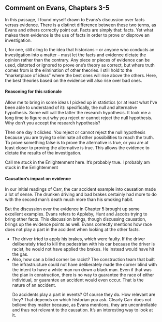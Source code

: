 <h2>Comment on Evans, Chapters 3-5</h2>

<p>In this passage, I found myself drawn to Evans’s discussion over facts versus evidence. There is a distinct difference between these two terms, as Evans and others correctly point out. Facts are simply that: facts. Yet what makes them evidence is the use of facts in order to prove or disprove an investigation. </p>

<p>I, for one, still cling to the idea that historians – or anyone who conducts an investigation into a matter – must let the facts and evidence dictate the opinion rather than the contrary. Any piece or pieces of evidence can be used, distorted or ignored to prove one’s theory as correct, but where truth comes from is the elimination of other theories. I still hold to the “marketplace of ideas” where the best ones will rise above the others. Here, the best theories based on the evidence will also rise over bad ones.</p>

<h4>Reasoning for this rationale</h4>

<p>Allow me to bring in some ideas I picked up in statistics (or at least what I’ve been able to understand of it): specifically, the null and alternative hypothesis. Some will call the latter the research hypothesis. It took me a long time to figure out why you reject or cannot reject the null hypothesis. Why don’t you accept the research hypothesis?</p>

<p>Then one day it clicked. You reject or cannot reject the null hypothesis because you are trying to eliminate all other possibilities to reach the truth. To prove something false is to prove the alternative is true, or you are at least closer to proving the alternative is true. This allows the evidence to dictate the results of the investigation.</p>

<p>Call me stuck in the Enlightenment here. It’s probably true. I probably am stuck in the Enlightenment</p>

<h4>Causation’s impact on evidence</h4>

<p>In our initial readings of Carr, the car accident example into causation made a lot of sense. The drunken driving and bad brakes certainly had more to do with the second man’s death much more than his smoking habit.</p>

<p>But the discussion over the evidence in Chapter 5 brought up some excellent examples. Evans refers to Appleby, Hunt and Jacobs trying to bring other facts. This discussion brings, though discussing causation, brings up the evidence points as well. Evans correctly mentions how race does not play a part in the accident when looking at the other facts.</p>

<ul>
<li>The driver tried to apply his brakes, which were faulty. If the driver deliberately tried to kill the pedestrian with his car because the driver is racist, he would not have applied the brakes. He instead would have hit the gas.</li>

<li>Also, how can a blind corner be racist? The construction team that built the infrastructure could not have deliberately made the corner blind with the intent to have a white man run down a black man. Even if that was the plan in construction, there is no way to guarantee the race of either individual, or guarantee an accident would even occur. That is the nature of an accident.</li>

<p>Do accidents play a part in events? Of course they do. How relevant are they? That depends on which historian you ask. Clearly Carr does not believe they matter because, as Evans mentions, they are uncontrollable and thus not relevant to the causation. It’s an interesting way to look at it.</p>
